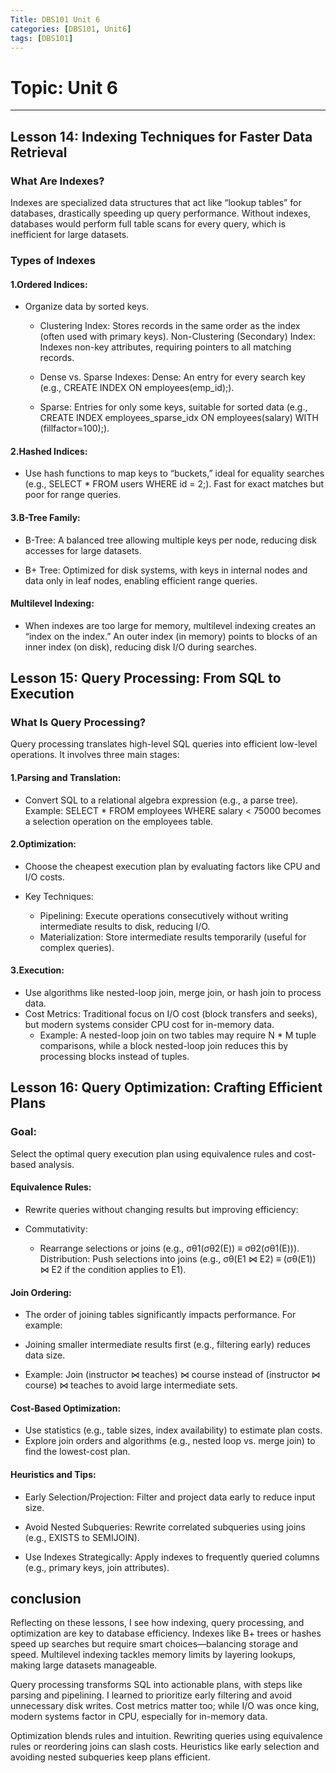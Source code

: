 ```yaml
---
Title: DBS101 Unit 6
categories: [DBS101, Unit6]
tags: [DBS101]
---
```


# Topic: Unit 6
---

## Lesson 14: Indexing Techniques for Faster Data Retrieval

###  What Are Indexes?

   Indexes are specialized data structures that act like “lookup tables” for databases, drastically speeding up query performance. Without indexes, databases would perform full table scans for every query, which is inefficient for large datasets.

### Types of Indexes

#### 1.Ordered Indices:
- Organize data by sorted keys.

   - Clustering Index: Stores records in the same order as the index (often used with primary keys).
Non-Clustering (Secondary) Index: Indexes non-key attributes, requiring pointers to all matching records.

   - Dense vs. Sparse Indexes:
Dense: An entry for every search key (e.g., CREATE INDEX ON employees(emp_id);).

   - Sparse: Entries for only some keys, suitable for sorted data (e.g., CREATE INDEX employees_sparse_idx ON employees(salary) WITH (fillfactor=100);).

#### 2.Hashed Indices:
- Use hash functions to map keys to “buckets,” ideal for equality searches (e.g., SELECT * FROM users WHERE id = 2;).
Fast for exact matches but poor for range queries.

#### 3.B-Tree Family:

  - B-Tree: A balanced tree allowing multiple keys per node, reducing disk accesses for large datasets.

  - B+ Tree: Optimized for disk systems, with keys in internal nodes and data only in leaf nodes, enabling efficient range queries.

#### Multilevel Indexing:

   - When indexes are too large for memory, multilevel indexing creates an “index on the index.” An outer index (in memory) points to blocks of an inner index (on disk), reducing disk I/O during searches.

## Lesson 15: Query Processing: From SQL to Execution

### What Is Query Processing?
Query processing translates high-level SQL queries into efficient low-level operations. It involves three main stages:

#### 1.Parsing and Translation:
- Convert SQL to a relational algebra expression (e.g., a parse tree).
Example: SELECT * FROM employees WHERE salary < 75000 becomes a selection operation on the employees table.

#### 2.Optimization:
  - Choose the cheapest execution plan by evaluating factors like CPU and I/O costs.

  - Key Techniques:
    - Pipelining: Execute operations consecutively without writing intermediate results to disk, reducing I/O.
    - Materialization: Store intermediate results temporarily (useful for complex queries).

#### 3.Execution:
- Use algorithms like nested-loop join, merge join, or hash join to process data.
- Cost Metrics:
Traditional focus on I/O cost (block transfers and seeks), but modern systems consider CPU cost for in-memory data.
   - Example: A nested-loop join on two tables may require N * M tuple comparisons, while a block nested-loop join reduces this by processing blocks instead of tuples.
## Lesson 16: Query Optimization: Crafting Efficient Plans
### Goal: 
Select the optimal query execution plan using equivalence rules and cost-based analysis.

#### Equivalence Rules:
- Rewrite queries without changing results but
  improving efficiency:

- Commutativity: 
  - Rearrange selections or joins (e.g., σθ1(σθ2(E)) ≡ σθ2(σθ1(E))).
Distribution: Push selections into joins (e.g., σθ(E1 ⋈ E2) ≡ (σθ(E1)) ⋈ E2 if the condition applies to E1).

#### Join Ordering:
- The order of joining tables significantly impacts performance. For example:

- Joining smaller intermediate results first (e.g., filtering early) reduces data size.
- Example: Join (instructor ⋈ teaches) ⋈ course instead of (instructor ⋈ course) ⋈ teaches to avoid large intermediate sets.

#### Cost-Based Optimization:

- Use statistics (e.g., table sizes, index availability) to estimate plan costs.
- Explore join orders and algorithms (e.g., nested loop vs. merge join) to find the lowest-cost plan.

#### Heuristics and Tips:

- Early Selection/Projection: Filter and project data early to reduce input size.

- Avoid Nested Subqueries: Rewrite correlated subqueries using joins (e.g., EXISTS to SEMIJOIN).

- Use Indexes Strategically: Apply indexes to frequently queried columns (e.g., primary keys, join attributes).

## conclusion 

Reflecting on these lessons, I see how indexing, query processing, and optimization are key to database efficiency. Indexes like B+ trees or hashes speed up searches but require smart choices—balancing storage and speed. Multilevel indexing tackles memory limits by layering lookups, making large datasets manageable.

Query processing transforms SQL into actionable plans, with steps like parsing and pipelining. I learned to prioritize early filtering and avoid unnecessary disk writes. Cost metrics matter too; while I/O was once king, modern systems factor in CPU, especially for in-memory data.

Optimization blends rules and intuition. Rewriting queries using equivalence rules or reordering joins can slash costs. Heuristics like early selection and avoiding nested subqueries keep plans efficient.
